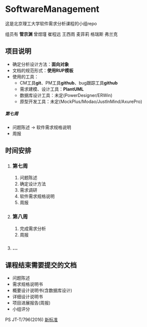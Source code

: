 # SoftwareManagement

这是北京理工大学软件需求分析课程的小组repo

组员有 **管京渊** 曾煜瑾 崔程远 王西雨 麦菲莉 格瑞斯 弗兰克



## 项目说明

- 确定分析设计方法：**面向对象**
- 文档的规范形式：**使用RUP模板**
- 使用的工具：
  - CM工具**git**、PM工具**github**、bug跟踪工具**github**
  - 需求建模、设计工具：**PlantUML**
  - 数据库设计工具：未定(PowerDesigner/ERWin)
  - 原型开发工具：未定(MockPlus/Modao/JustInMind/AxurePro)



##### 第七周

- 问题陈述 -> 软件需求规格说明
- 周报



## 时间安排

1. ### 第七周 

   1. 问题陈述
   2. 确定设计方法
   3. 需求调研
   4. 软件需求规格说明
   5. 周报

2. ### 第八周

   1. 完成需求分析
   2. 周报

3. ### ...



## 课程结束需要提交的文档

- 问题陈述
- 需求规格说明书
- 概要设计说明书(含数据库设计)
- 详细设计说明书
- 项目进展报告(周报)
- 小组评分



PS JT-T/796(2016) [新标准](https://max.book118.com/html/2015/1109/29021663.shtm)